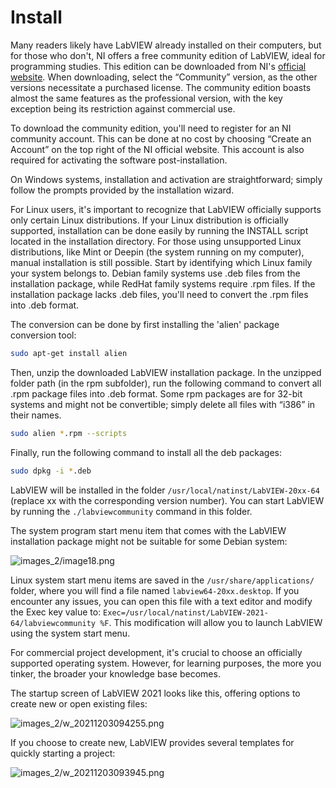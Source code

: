 # Install

Many readers likely have LabVIEW already installed on their computers, but for those who don't, NI offers a free community edition of LabVIEW, ideal for programming studies. This edition can be downloaded from NI's [official website](https://www.ni.com/en-us/shop/labview.html). When downloading, select the “Community” version, as the other versions necessitate a purchased license. The community edition boasts almost the same features as the professional version, with the key exception being its restriction against commercial use.

To download the community edition, you'll need to register for an NI community account. This can be done at no cost by choosing “Create an Account” on the top right of the NI official website. This account is also required for activating the software post-installation.

On Windows systems, installation and activation are straightforward; simply follow the prompts provided by the installation wizard.

For Linux users, it's important to recognize that LabVIEW officially supports only certain Linux distributions. If your Linux distribution is officially supported, installation can be done easily by running the INSTALL script located in the installation directory. For those using unsupported Linux distributions, like Mint or Deepin (the system running on my computer), manual installation is still possible. Start by identifying which Linux family your system belongs to. Debian family systems use .deb files from the installation package, while RedHat family systems require .rpm files. If the installation package lacks .deb files, you'll need to convert the .rpm files into .deb format. 

The conversion can be done by first installing the 'alien' package conversion tool:

```sh
sudo apt-get install alien
```

Then, unzip the downloaded LabVIEW installation package. In the unzipped folder path (in the rpm subfolder), run the following command to convert all .rpm package files into .deb format. Some rpm packages are for 32-bit systems and might not be convertible; simply delete all files with “i386” in their names.

```sh
sudo alien *.rpm --scripts
```

Finally, run the following command to install all the deb packages:

```sh
sudo dpkg -i *.deb
```

LabVIEW will be installed in the folder `/usr/local/natinst/LabVIEW-20xx-64` (replace xx with the corresponding version number). You can start LabVIEW by running the `./labviewcommunity` command in this folder.

The system program start menu item that comes with the LabVIEW installation package might not be suitable for some Debian system:

![images_2/image18.png](../../../../docs/images_2/image18.png "Linux 系统的开始菜单")

Linux system start menu items are saved in the `/usr/share/applications/` folder, where you will find a file named `labview64-20xx.desktop`. If you encounter any issues, you can open this file with a text editor and modify the Exec key value to: `Exec=/usr/local/natinst/LabVIEW-2021-64/labviewcommunity %F`. This modification will allow you to launch LabVIEW using the system start menu.

For commercial project development, it's crucial to choose an officially supported operating system. However, for learning purposes, the more you tinker, the broader your knowledge base becomes.

The startup screen of LabVIEW 2021 looks like this, offering options to create new or open existing files:

![images_2/w_20211203094255.png](../../../../docs/images_2/w_20211203094255.png "LabVIEW 启动画面")

If you choose to create new, LabVIEW provides several templates for quickly starting a project:

![images_2/w_20211203093945.png](../../../../docs/images_2/w_20211203093945.png "创建新项目或 VI")